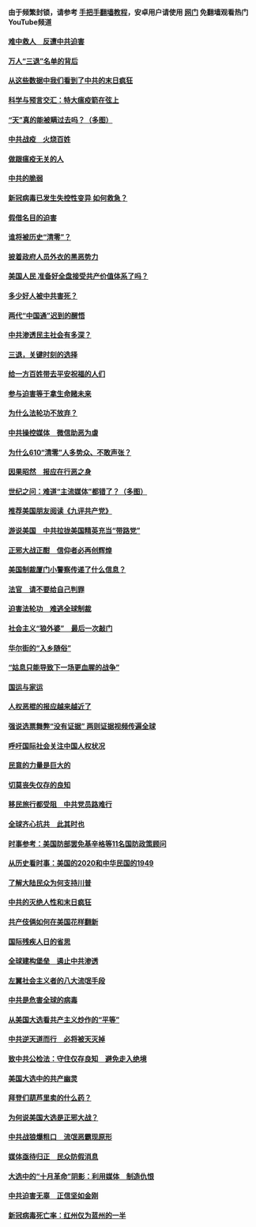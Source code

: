 #### 由于频繁封锁，请参考 [手把手翻墙教程](https://github.com/gfw-breaker/guides/wiki/)，安卓用户请使用 [网门](https://github.com/gfw-breaker/nogfw/blob/master/dl.md?t=01171400) 免翻墙观看热门YouTube频道 

#### [难中救人　反遭中共迫害](../pages/251/418414.md?t=01171400) 

#### [万人“三退”名单的背后](../pages/251/418505.md?t=01171400) 

#### [从这些数据中我们看到了中共的末日疯狂](../pages/251/418420.md?t=01171400) 

#### [科学与预言交汇：特大瘟疫箭在弦上](../pages/251/418266.md?t=01171400) 

#### [“天”真的能被瞒过去吗？（多图）](../pages/251/418308.md?t=01171400) 

#### [中共战疫　火烧百姓](../pages/251/418220.md?t=01171400) 

#### [做跟瘟疫无关的人](../pages/251/418171.md?t=01171400) 

#### [中共的脆弱](../pages/251/418196.md?t=01171400) 

#### [新冠病毒已发生失控性变异 如何救急？](../pages/251/418032.md?t=01171400) 

#### [假借名目的迫害](../pages/251/418055.md?t=01171400) 

#### [谁将被历史“清零”？](../pages/251/417485.md?t=01171400) 

#### [披着政府人员外衣的黑恶势力](../pages/251/417442.md?t=01171400) 

#### [美国人民 准备好全盘接受共产价值体系了吗？](../pages/251/417491.md?t=01171400) 

#### [多少好人被中共害死？](../pages/251/417144.md?t=01171400) 

#### [两代“中国通”迟到的醒悟](../pages/251/417064.md?t=01171400) 

#### [中共渗透民主社会有多深？](../pages/251/417063.md?t=01171400) 

#### [三退，关键时刻的选择](../pages/251/416969.md?t=01171400) 

#### [给一方百姓带去平安祝福的人们](../pages/251/416941.md?t=01171400) 

#### [参与迫害等于拿生命赌未来](../pages/251/416856.md?t=01171400) 

#### [为什么法轮功不放弃？](../pages/251/416864.md?t=01171400) 

#### [中共操控媒体　微信助恶为虐](../pages/251/416724.md?t=01171400) 

#### [为什么610“清零”人多势众、不敢声张？](../pages/251/416632.md?t=01171400) 

#### [因果昭然　报应在行恶之身](../pages/251/416582.md?t=01171400) 

#### [世纪之问：难道“主流媒体”都错了？（多图）](../pages/251/416571.md?t=01171400) 

#### [推荐美国朋友阅读《九评共产党》](../pages/251/416510.md?t=01171400) 

#### [游说美国　中共拉拢美国精英充当“带路党”](../pages/251/416529.md?t=01171400) 

#### [正邪大战正酣　信仰者必再创辉煌](../pages/251/416433.md?t=01171400) 

#### [美国制裁厦门小警察传递了什么信息？](../pages/251/416432.md?t=01171400) 

#### [法官　请不要给自己判罪](../pages/251/416379.md?t=01171400) 

#### [迫害法轮功　难逃全球制裁](../pages/251/416380.md?t=01171400) 

#### [社会主义“狼外婆”　最后一次敲门](../pages/251/416394.md?t=01171400) 

#### [华尔街的“入乡随俗”](../pages/251/416395.md?t=01171400) 

#### [“姑息只能导致下一场更血腥的战争”](../pages/251/416223.md?t=01171400) 

#### [国运与家运](../pages/251/416224.md?t=01171400) 

#### [人权恶棍的报应越来越近了](../pages/251/416276.md?t=01171400) 

#### [强说选票舞弊“没有证据” 两则证据视频传遍全球](../pages/251/416227.md?t=01171400) 

#### [呼吁国际社会关注中国人权状况](../pages/251/416135.md?t=01171400) 

#### [民意的力量是巨大的](../pages/251/416222.md?t=01171400) 

#### [切莫丧失仅存的良知](../pages/251/416134.md?t=01171400) 

#### [移民旅行都受阻　中共党员路难行](../pages/251/416033.md?t=01171400) 

#### [全球齐心抗共　此其时也](../pages/251/415989.md?t=01171400) 

#### [时事参考：美国防部罢免基辛格等11名国防政策顾问](../pages/251/415970.md?t=01171400) 

#### [从历史看时事：美国的2020和中华民国的1949](../pages/251/415949.md?t=01171400) 

#### [了解大陆民众为何支持川普](../pages/251/415950.md?t=01171400) 

#### [中共的灭绝人性和末日疯狂](../pages/251/415944.md?t=01171400) 

#### [共产伎俩如何在美国花样翻新](../pages/251/415908.md?t=01171400) 

#### [国际残疾人日的省思](../pages/251/415849.md?t=01171400) 

#### [全球建构堡垒　遏止中共渗透](../pages/251/415850.md?t=01171400) 

#### [左翼社会主义者的八大流氓手段](../pages/251/415802.md?t=01171400) 

#### [中共是危害全球的病毒](../pages/251/415569.md?t=01171400) 

#### [从美国大选看共产主义炒作的“平等”](../pages/251/415654.md?t=01171400) 

#### [中共逆天道而行　必将被天灭掉](../pages/251/415626.md?t=01171400) 

#### [致中共公检法：守住仅存良知　避免走入绝境](../pages/251/415627.md?t=01171400) 

#### [美国大选中的共产幽灵](../pages/251/415618.md?t=01171400) 

#### [拜登们葫芦里卖的什么药？](../pages/251/415531.md?t=01171400) 

#### [为何说美国大选是正邪大战？](../pages/251/415530.md?t=01171400) 

#### [中共战狼爆粗口　流氓恶霸现原形](../pages/251/415426.md?t=01171400) 

#### [媒体亟待归正　民众防假消息](../pages/251/415402.md?t=01171400) 

#### [大选中的“十月革命”阴影：利用媒体　制造仇恨](../pages/251/415334.md?t=01171400) 

#### [中共迫害无辜　正信坚如金刚](../pages/251/415307.md?t=01171400) 

#### [新冠病毒死亡率：红州仅为蓝州的一半](../pages/251/415164.md?t=01171400) 

